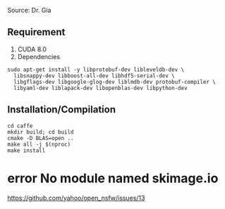 Source: Dr. Gia

## Requirement
1. CUDA 8.0
2. Dependencies 
```
sudo apt-get install -y libprotobuf-dev libleveldb-dev \
  libsnappy-dev libboost-all-dev libhdf5-serial-dev \
  libgflags-dev libgoogle-glog-dev liblmdb-dev protobuf-compiler \
  libyaml-dev liblapack-dev libopenblas-dev libpython-dev
```
## Installation/Compilation
```
cd caffe
mkdir build; cd build
cmake -D BLAS=open ..
make all -j $(nproc)
make install
```


# error No module named skimage.io
https://github.com/yahoo/open_nsfw/issues/13

